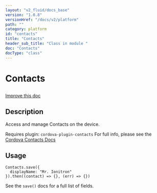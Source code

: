 ```yaml
---
layout: "v2_fluid/docs_base"
version: "1.0.8"
versionHref: "/docs/v2/platform"
path: ""
category: platform
id: "contacts"
title: "Contacts"
header_sub_title: "Class in module "
doc: "Contacts"
docType: "class"
---
```









<h1 class="api-title">


Contacts






</h1>

<a class="improve-v2-docs" href='http://github.com/driftyco/ionic/edit/2.0/src/plugins/contacts.ts#L0'>
Improve this doc
</a>






<!-- description -->
<h2>Description</h2>

<p>Access and manage Contacts on the device.</p>
<p>Requires plugin: <code>cordova-plugin-contacts</code>
For full info, please see the <a href="https://github.com/apache/cordova-plugin-contacts">Cordova Contacts Docs</a></p>

<!-- @usage tag -->

<h2>Usage</h2>

<pre><code class="lang-js">Contacts.save({
  displayName: &quot;Mr. Ionitron&quot;
}).then((contact) =&gt; {}, (err) =&gt; {})
</code></pre>
<p>See the <code>save()</code> docs for a full list of fields.</p>




<!-- @property tags -->


<!-- methods on the class --><!-- related link --><!-- end content block -->


<!-- end body block -->

